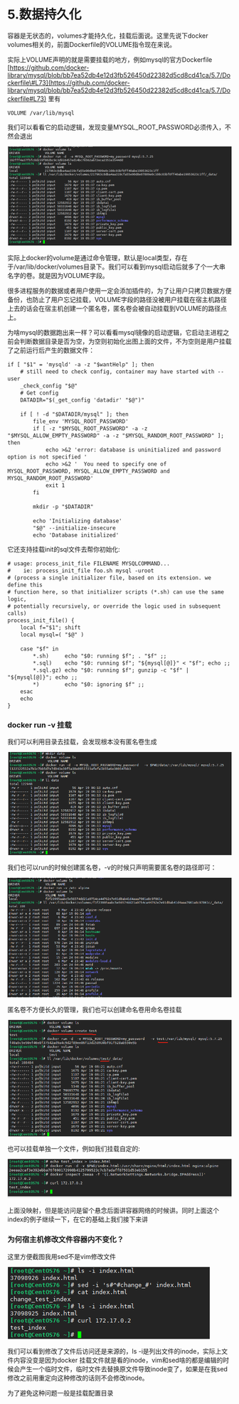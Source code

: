 # 5.数据持久化

容器是无状态的，volumes才能持久化，挂载后面说。这里先说下docker volumes相关的，前面Dockerfile的VOLUME指令现在来说。

实际上VOLUME声明的就是需要挂载的地方，例如mysql的官方Dockerfile  [https://github.com/docker-library/mysql/blob/bb7ea52db4e12d3fb526450d22382d5cd8cd41ca/5.7/Dockerfile\#L73](https://github.com/docker-library/mysql/blob/bb7ea52db4e12d3fb526450d22382d5cd8cd41ca/5.7/Dockerfile#L73) 里有

```text
VOLUME /var/lib/mysql
```

我们可以看看它的启动逻辑，发现变量MYSQL\_ROOT\_PASSWORD必须传入，不然会退出

![](.gitbook/assets/image%20%2818%29.png)

实际上docker的volume是通过命令管理，默认是local类型，存在于/var/lib/docker/volumes目录下。我们可以看到mysql启动后就多了个一大串名字的卷。就是因为VOLUME字段。

很多进程服务的数据或者用户使用一定会添加插件的，为了让用户只拷贝数据方便备份，也防止了用户忘记挂载，VOLUME字段的路径没被用户挂载在宿主机路径上去的话会在宿主机创建一个匿名卷，匿名卷会被自动挂载到VOLUME的路径点上。

为啥mysql的数据跑出来一样？可以看看mysql镜像的启动逻辑，它启动主进程之前会判断数据目录是否为空，为空则初始化出图上面的文件，不为空则是用户挂载了之前运行后产生的数据文件：

```text
if [ "$1" = 'mysqld' -a -z "$wantHelp" ]; then
	# still need to check config, container may have started with --user
	_check_config "$@"
	# Get config
	DATADIR="$(_get_config 'datadir' "$@")"

	if [ ! -d "$DATADIR/mysql" ]; then
		file_env 'MYSQL_ROOT_PASSWORD'
		if [ -z "$MYSQL_ROOT_PASSWORD" -a -z "$MYSQL_ALLOW_EMPTY_PASSWORD" -a -z "$MYSQL_RANDOM_ROOT_PASSWORD" ]; then
			echo >&2 'error: database is uninitialized and password option is not specified '
			echo >&2 '  You need to specify one of MYSQL_ROOT_PASSWORD, MYSQL_ALLOW_EMPTY_PASSWORD and MYSQL_RANDOM_ROOT_PASSWORD'
			exit 1
		fi

		mkdir -p "$DATADIR"

		echo 'Initializing database'
		"$@" --initialize-insecure
		echo 'Database initialized'
```

它还支持挂载init的sql文件去帮你初始化:

```text
# usage: process_init_file FILENAME MYSQLCOMMAND...
#    ie: process_init_file foo.sh mysql -uroot
# (process a single initializer file, based on its extension. we define this
# function here, so that initializer scripts (*.sh) can use the same logic,
# potentially recursively, or override the logic used in subsequent calls)
process_init_file() {
	local f="$1"; shift
	local mysql=( "$@" )

	case "$f" in
		*.sh)     echo "$0: running $f"; . "$f" ;;
		*.sql)    echo "$0: running $f"; "${mysql[@]}" < "$f"; echo ;;
		*.sql.gz) echo "$0: running $f"; gunzip -c "$f" | "${mysql[@]}"; echo ;;
		*)        echo "$0: ignoring $f" ;;
	esac
	echo
}
```

### docker run -v 挂载

我们可以利用目录去挂载，会发现根本没有匿名卷生成

![](.gitbook/assets/image%20%2856%29.png)

我们也可以run的时候创建匿名卷，-v的时候只声明需要匿名卷的路径即可：

![](.gitbook/assets/image%20%2836%29.png)

匿名卷不方便长久的管理，我们也可以创建命名卷用命名卷挂载

![](.gitbook/assets/image%20%285%29.png)

也可以挂载单独一个文件，例如我们挂载自定的:

![](.gitbook/assets/image%20%2864%29.png)

上面没映射，但是能访问是留个悬念后面讲容器网络的时候讲。同时上面这个index的例子继续一下，在它的基础上我们接下来讲

### 为何宿主机修改文件容器内不变化？

这里方便截图我用sed不是vim修改文件

![](.gitbook/assets/image%20%2819%29.png)

我们可以看到修改了文件后访问还是来源的，ls -i是列出文件的inode，实际上文件内容没变是因为docker 挂载文件就是看的inode，vim和sed啥的都是编辑的时候会产生一个临时文件，临时文件去替换原文件导致inode变了，如果是在我sed修改之前用重定向这种修改的话则不会修改inode。

为了避免这种问题一般是挂载配置目录

